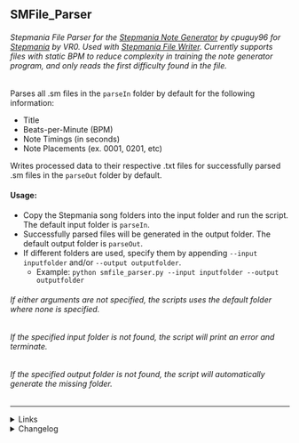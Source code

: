 ## SMFile_Parser
###### Stepmania File Parser for the [Stepmania Note Generator](https://github.com/cpuguy96/stepmania-note-generator) by cpuguy96 for [Stepmania](https://github.com/stepmania/stepmania/wiki/sm) by VR0. Used with [Stepmania File Writer](https://github.com/jhaco/SMTXT_Converter). Currently supports files with static BPM to reduce complexity in training the note generator program, and only reads the first difficulty found in the file.

Parses all .sm files in the `parseIn` folder by default for the following information:
- Title
- Beats-per-Minute (BPM)
- Note Timings (in seconds)
- Note Placements (ex. 0001, 0201, etc)

Writes processed data to their respective .txt files for successfully parsed .sm files in the `parseOut` folder by default.

#### Usage:
- Copy the Stepmania song folders into the input folder and run the script. The default input folder is `parseIn`.
- Successfully parsed files will be generated in the output folder. The default output folder is `parseOut`.
- If different folders are used, specify them by appending `--input inputfolder` and/or `--output outputfolder`.
  * Example: `python smfile_parser.py --input inputfolder --output outputfolder`
###### If either arguments are not specified, the scripts uses the default folder where none is specified.
###### If the specified input folder is not found, the script will print an error and terminate.
###### If the specified output folder is not found, the script will automatically generate the missing folder.

---

<details close>
 <summary>Links</summary>

 + [Stepmania .SM Formatting](https://github.com/stepmania/stepmania/wiki/sm)
 + [Stepmania Note Colors](https://step-mania.fandom.com/wiki/Notes)
 + [It's About Time: An Article on Beats and Measure Calculation](https://sites.uci.edu/camp2014/2014/05/19/its-about-time/)

</details>

<details close>
 <summary>Changelog</summary>
 
 Sorted by most recent:
 - added argparse functionality to specify directories, with leaner code implementations from cpuguy96
 - refactored code for readability with changes from cpuguy96 for file management
 - added a check for .sm files with static BPM to ignore files with changing BPM
 - changed "#KEYSOUNDS" checks to "#NOTES", it's basically the same thing
 - corrected from 1/192th notes to 1/256th notes
 - added offset timings (if present); the translations are now completely accurate
 - added an error message to print the offending file name
 - included hold (2) and roll (3) note types
 - changed from binary/decimal note notation to copying the numeric combination for each valid note from the .sm file
 - fixed a bug where the Step.note and Step.types were not cleared if errors occured while parsing a previous file
 - added formatting to .ogg files found within the directory
 - fixed a bug where the parser skipped the last measure
 - replaced holds with normal note for note placement
 - added note placement for each note timing as a binary to decimal function, ignores mines
 - fixed a bug where the Step lists were not cleared after each file, resulting in abnormally large and incorrect output files
 - added exception handling to continue to the next file if the current one throws an error
 - converted to a no-input, batch processing method for .sm files found within the directory
 - added formatting to output .txt file names
 - ignores non-ASCII (ex. Japanese) text in the title

</details>

